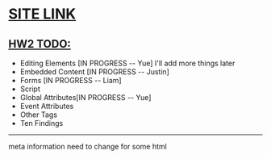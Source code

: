 # [SITE LINK](https://teamtracker-df799.firebaseapp.com)

## [HW2 TODO:](http://classes.pint.com/cse134b/homework/hw2.html)
- Editing Elements [IN PROGRESS -- Yue] I'll add more things later
- Embedded Content [IN PROGRESS -- Justin]
- Forms [IN PROGRESS -- Liam]
- Script
- Global Attributes[IN PROGRESS -- Yue]
- Event Attributes
- Other Tags
- Ten Findings
------------------------------------------
meta information need to change for some html
